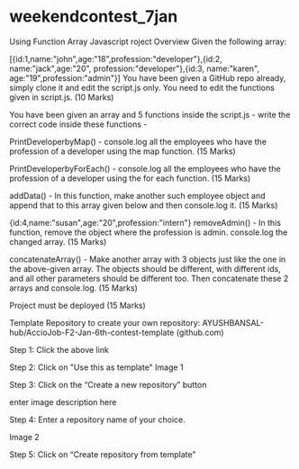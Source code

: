 # weekendcontest_7jan
Using Function Array Javascript
roject Overview
Given the following array:

[{id:1,name:"john",age:"18",profession:"developer"},{id:2, name:"jack",age:"20", profession:"developer"},{id:3, name:"karen", age:"19",profession:"admin"}]
You have been given a GitHub repo already, simply clone it and edit the script.js only. You need to edit the functions given in script.js. (10 Marks)

You have been given an array and 5 functions inside the script.js - write the correct code inside these functions -

PrintDeveloperbyMap() - console.log all the employees who have the profession of a developer using the map function. (15 Marks)

PrintDeveloperbyForEach() - console.log all the employees who have the profession of a developer using the for each function. (15 Marks)

addData() - In this function, make another such employee object and append that to this array given below and then console.log it. (15 Marks)

{id:4,name:"susan",age:"20",profession:"intern"}
removeAdmin() - In this function, remove the object where the profession is admin. console.log the changed array. (15 Marks)

concatenateArray() - Make another array with 3 objects just like the one in the above-given array. The objects should be different, with different ids, and all other parameters should be different too. Then concatenate these 2 arrays and console.log. (15 Marks)

Project must be deployed (15 Marks)

Template Repository to create your own repository: AYUSHBANSAL-hub/AccioJob-F2-Jan-6th-contest-template (github.com)

Step 1: Click the above link

Step 2: Click on "Use this as template"
Image 1

Step 3: Click on the “Create a new repository” button

enter image description here

Step 4: Enter a repository name of your choice.

Image 2

Step 5: Click on “Create repository from template”
